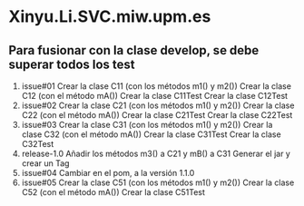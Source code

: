 # Xinyu.Li.SVC.miw.upm.es
## Para fusionar con la clase develop, se debe superar todos los test
1. issue#01
Crear la clase C11 (con los métodos m1() y m2())
Crear la clase C12 (con el método mA())
Crear la clase C11Test
Crear la clase C12Test
2. issue#02
Crear la clase C21 (con los métodos m1() y m2())
Crear la clase C22 (con el método mA())
Crear la clase C21Test
Crear la clase C22Test
3. issue#03
Crear la clase C31 (con los métodos m1() y m2())
Crear la clase C32 (con el método mA())
Crear la clase C31Test
Crear la clase C32Test
4. release-1.0
Añadir los métodos m3() a C21 y mB() a C31
Generar el jar y crear un Tag
5. issue#04
Cambiar en el pom, a la versión 1.1.0
6. issue#05
Crear la clase C51 (con los métodos m1() y m2())
Crear la clase C52 (con el método mA())
Crear la clase C51Test
